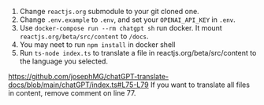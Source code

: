 
1. Change `reactjs.org` submodule to your git cloned one.
2. Change `.env.example` to `.env`, and set your `OPENAI_API_KEY` in `.env`.
3. Use `docker-compose run --rm chatgpt sh` run docker. It mount `reactjs.org/beta/src/content` to `/docs`.
4. You may neet to run `npm install` in docker shell
5. Run `ts-node index.ts` to translate a file in reactjs.org/beta/src/content to the language you selected.

https://github.com/josephMG/chatGPT-translate-docs/blob/main/chatGPT/index.ts#L75-L79
If you want to translate all files in content, remove comment on line 77.
